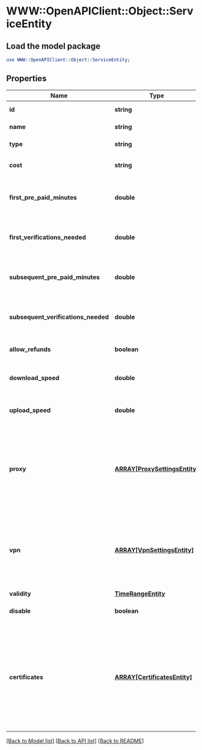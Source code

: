 # WWW::OpenAPIClient::Object::ServiceEntity

## Load the model package
```perl
use WWW::OpenAPIClient::Object::ServiceEntity;
```

## Properties
Name | Type | Description | Notes
------------ | ------------- | ------------- | -------------
**id** | **string** | ID of the service | 
**name** | **string** | Name of the service | 
**type** | **string** | Type of the service | 
**cost** | **string** | Per minute Cost of the service | 
**first_pre_paid_minutes** | **double** | Amount of pre-paid minutes for first payment | [optional] 
**first_verifications_needed** | **double** | Number of verifications needed for first payment | [optional] 
**subsequent_pre_paid_minutes** | **double** | Amount of pre-paid minutes for subsequent payments | [optional] 
**subsequent_verifications_needed** | **double** | Number of verifications needed for subsequent payments | [optional] 
**allow_refunds** | **boolean** | Whether or not refunds are allowed | [optional] 
**download_speed** | **double** | Service download speed in Mbits | 
**upload_speed** | **double** | Service upload speed in Mbits | 
**proxy** | [**ARRAY[ProxySettingsEntity]**](ProxySettingsEntity.md) | array containing Proxy related settings. only available if service is of type proxy, null otherwise | [optional] 
**vpn** | [**ARRAY[VpnSettingsEntity]**](VpnSettingsEntity.md) | array containing VPN related settings. only available if service is of type vpn, null otherwise | [optional] 
**validity** | [**TimeRangeEntity**](TimeRangeEntity.md) |  | [optional] 
**disable** | **boolean** | disable or not the service | 
**certificates** | [**ARRAY[CertificatesEntity]**](CertificatesEntity.md) | inside each service, there should be a field named certificates that has a list of IDs, referencing the certificates at the provider level. | [optional] 

[[Back to Model list]](../README.md#documentation-for-models) [[Back to API list]](../README.md#documentation-for-api-endpoints) [[Back to README]](../README.md)


